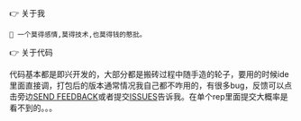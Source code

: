 
:point_right: 关于我
 
    🌱 一个莫得感情,莫得技术,也莫得钱的憨批。

:point_right: 关于代码

代码基本都是即兴开发的，大部分都是搬砖过程中随手造的轮子，要用的时候ide里面直接调，打包后的版本通常情况我自己都不咋用的，有很多bug，反馈可以点击旁边[SEND FEEDBACK](https://support.github.com/contact/feedback?category=profile&subject=Profile+README)或者提交[ISSUES](https://github.com/TheKingOfDuck/TheKingOfDuck/issues)告诉我。在单个rep里面提交大概率是看不到的。。。
